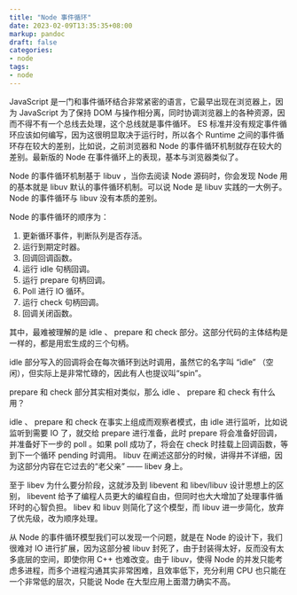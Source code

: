 ```yaml
---
title: "Node 事件循环"
date: 2023-02-09T13:35:35+08:00
markup: pandoc
draft: false
categories:
- node
tags:
- node
---
```


JavaScript 是一门和事件循环结合非常紧密的语言，它最早出现在浏览器上，因为 JavaScript 为了保持 DOM 与操作相分离，同时协调浏览器上的各种资源，因而不得不有一个总线去处理，这个总线就是事件循环。 ES 标准并没有规定事件循环应该如何编写，因为这很明显取决于运行时，所以各个 Runtime 之间的事件循环存在较大的差别，比如说，之前浏览器和 Node 的事件循环机制就存在较大的差别。最新版的 Node 在事件循环上的表现，基本与浏览器类似了。

Node 的事件循环机制基于 libuv ，当你去阅读 Node 源码时，你会发现 Node 用的基本就是 libuv 默认的事件循环机制。可以说 Node 是 libuv 实践的一大例子。 Node 的事件循环与 libuv 没有本质的差别。

Node 的事件循环的顺序为：

1. 更新循环事件，判断队列是否存活。
2. 运行到期定时器。
3. 回调回调函数。
4. 运行 idle 句柄回调。
5. 运行 prepare 句柄回调。
6. Poll 进行 IO 循环。
7. 运行 check 句柄回调。
8. 回调关闭函数。

其中，最难被理解的是 idle 、 prepare 和 check 部分。这部分代码的主体结构是一样的，都是用宏生成的三个句柄。

idle 部分写入的回调将会在每次循环到达时调用，虽然它的名字叫 “idle” （空闲），但实际上是非常忙碌的，因此有人也提议叫“spin”。

prepare 和 check 部分其实相对类似，那么 idle 、 prepare 和 check 有什么用？

idle 、 prepare 和 check 在事实上组成而观察者模式，由 idle 进行监听，比如说监听到需要 IO 了，就交给 prepare 进行准备，此时 prepare 将会准备好回调，并准备好下一步的 poll 。如果 poll 成功了，将会在 check 时挂载上回调函数，等到下一个循环 pending 时调用。 libuv 在阐述这部分的时候，讲得并不详细，因为这部分内容在它过去的“老父亲” —— libev 身上。

至于 libev 为什么要分阶段，这就涉及到 libevent 和 libev/libuv 设计思想上的区别， libevent 给予了编程人员更大的编程自由，但同时也大大增加了处理事件循环时的心智负担。 libev 和 libuv 则简化了这个模型，而 libuv 进一步简化，放弃了优先级，改为顺序处理。

从 Node 的事件循环模型我们可以发现一个问题，就是在 Node 的设计下，我们很难对 IO 进行扩展，因为这部分被 libuv 封死了，由于封装得太好，反而没有太多底层的空间，即使你用 C++ 也难改变。由于 libuv，使得 Node 的并发只能考虑多进程，而多个进程沟通其实非常困难，且效率低下，充分利用 CPU 也只能在一个非常低的层次，只能说 Node 在大型应用上面潜力确实不高。
